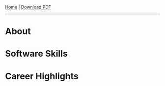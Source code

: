 [Home](/) |
[Download PDF](/Scott_Skow_Resume.pdf)

---

About
=====


Software Skills
===============


Career Highlights
=================
